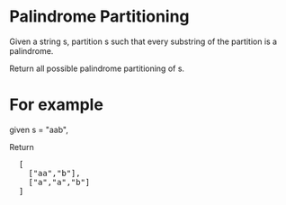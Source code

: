 # Palindrome Partitioning 
Given a string s, partition s such that every substring of the partition is a palindrome.

Return all possible palindrome partitioning of s.

# For example
given s = "aab",

Return
<pre>
  [
    ["aa","b"],
    ["a","a","b"]
  ]
</pre>
